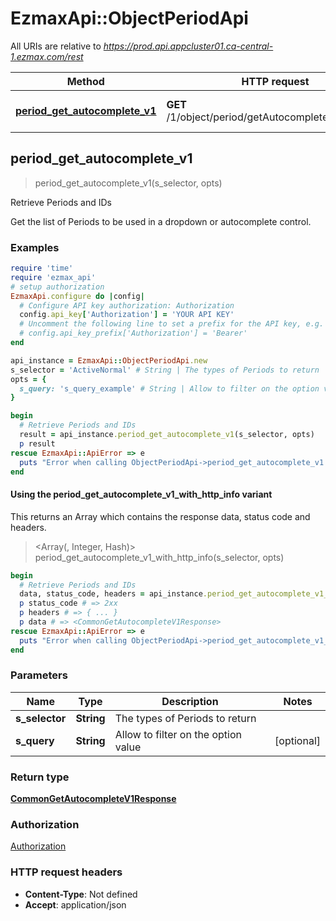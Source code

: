 # EzmaxApi::ObjectPeriodApi

All URIs are relative to *https://prod.api.appcluster01.ca-central-1.ezmax.com/rest*

| Method | HTTP request | Description |
| ------ | ------------ | ----------- |
| [**period_get_autocomplete_v1**](ObjectPeriodApi.md#period_get_autocomplete_v1) | **GET** /1/object/period/getAutocomplete/{sSelector} | Retrieve Periods and IDs |


## period_get_autocomplete_v1

> <CommonGetAutocompleteV1Response> period_get_autocomplete_v1(s_selector, opts)

Retrieve Periods and IDs

Get the list of Periods to be used in a dropdown or autocomplete control.

### Examples

```ruby
require 'time'
require 'ezmax_api'
# setup authorization
EzmaxApi.configure do |config|
  # Configure API key authorization: Authorization
  config.api_key['Authorization'] = 'YOUR API KEY'
  # Uncomment the following line to set a prefix for the API key, e.g. 'Bearer' (defaults to nil)
  # config.api_key_prefix['Authorization'] = 'Bearer'
end

api_instance = EzmaxApi::ObjectPeriodApi.new
s_selector = 'ActiveNormal' # String | The types of Periods to return
opts = {
  s_query: 's_query_example' # String | Allow to filter on the option value
}

begin
  # Retrieve Periods and IDs
  result = api_instance.period_get_autocomplete_v1(s_selector, opts)
  p result
rescue EzmaxApi::ApiError => e
  puts "Error when calling ObjectPeriodApi->period_get_autocomplete_v1: #{e}"
end
```

#### Using the period_get_autocomplete_v1_with_http_info variant

This returns an Array which contains the response data, status code and headers.

> <Array(<CommonGetAutocompleteV1Response>, Integer, Hash)> period_get_autocomplete_v1_with_http_info(s_selector, opts)

```ruby
begin
  # Retrieve Periods and IDs
  data, status_code, headers = api_instance.period_get_autocomplete_v1_with_http_info(s_selector, opts)
  p status_code # => 2xx
  p headers # => { ... }
  p data # => <CommonGetAutocompleteV1Response>
rescue EzmaxApi::ApiError => e
  puts "Error when calling ObjectPeriodApi->period_get_autocomplete_v1_with_http_info: #{e}"
end
```

### Parameters

| Name | Type | Description | Notes |
| ---- | ---- | ----------- | ----- |
| **s_selector** | **String** | The types of Periods to return |  |
| **s_query** | **String** | Allow to filter on the option value | [optional] |

### Return type

[**CommonGetAutocompleteV1Response**](CommonGetAutocompleteV1Response.md)

### Authorization

[Authorization](../README.md#Authorization)

### HTTP request headers

- **Content-Type**: Not defined
- **Accept**: application/json

